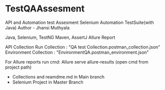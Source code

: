 # TestQAAssesment
API and Automation test Assesment
Selenium Automation TestSuite(with Java)
Author - Jhansi Muthyala

Java, Selenium, TestNG
Maven, AssertJ
Allure Report

API Collection Run Collection : "QA test Collection.postman_collection.json"
Environment Collection : "EnvironmentQA.postman_environment.json"

For Allure reports run cmd: Allure serve allure-results (open cmd from project path)
* Collections and reamdme.md in Main branch
* Selenium Project in Master Branch


